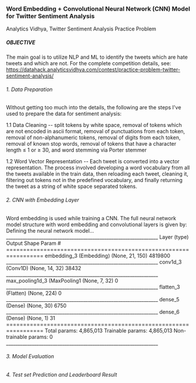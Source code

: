 ### Word Embedding + Convolutional Neural Network (CNN) Model for Twitter Sentiment Analysis
Analytics Vidhya, Twitter Sentiment Analysis Practice Problem  

##### OBJECTIVE
The main goal is to utilize NLP and ML to identify the tweets which are hate tweets and which are not. For the complete competition details, see: https://datahack.analyticsvidhya.com/contest/practice-problem-twitter-sentiment-analysis/

###### 1. Data Preparation
Without getting too much into the details, the following are the steps I've used to prepare the data for sentiment analysis:

  1.1 Data Cleaning -- split tokens by white space, removal of tokens which are not encoded in ascii format, removal of punctuations from each token, removal of non-alphanumeric tokens, removal of digits from each token, removal of known stop words, removal of tokens that have a character length ≤ 1 or ≥  30, and word stemming via Porter stemmer
    
  1.2 Word Vector Representation -- Each tweet is converted into a vector representation. The process involved developing a word vocabulary from all the tweets available in the train data, then reloading each tweet, cleaning it, filtering out tokens not in the predefined vocabulary, and finally returning the tweet as a string of white space separated tokens.

###### 2. CNN with Embedding Layer
Word embedding is used while training a CNN. The full neural network model structure with word embedding and convolutional
layers is given by:
Defining the neural network model...
                          _________________________________________________________________
                          Layer (type)                 Output Shape              Param #   
                          =================================================================
                          embedding_3 (Embedding)      (None, 21, 150)           4819800   
                          _________________________________________________________________
                          conv1d_3 (Conv1D)            (None, 14, 32)            38432     
                          _________________________________________________________________
                          max_pooling1d_3 (MaxPooling1 (None, 7, 32)             0         
                          _________________________________________________________________
                          flatten_3 (Flatten)          (None, 224)               0         
                          _________________________________________________________________
                          dense_5 (Dense)              (None, 30)                6750      
                          _________________________________________________________________
                          dense_6 (Dense)              (None, 1)                 31        
                          =================================================================
                          Total params: 4,865,013
                          Trainable params: 4,865,013
                          Non-trainable params: 0
                          _________________________________________________________________



###### 3. Model Evaluation

###### 4. Test set Prediction and Leaderboard Result
